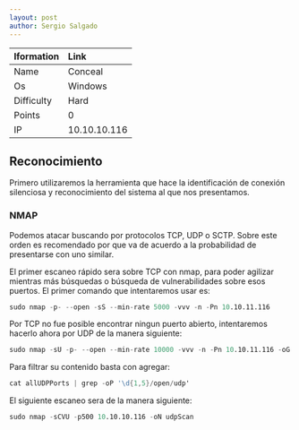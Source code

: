 ```yaml
---
layout: post
author: Sergio Salgado
---
```


|     Iformation         |      Link          |
|:-----------------------|:-------------------|
| Name                   | Conceal            |
| Os                     | Windows            |
| Difficulty             | Hard               |
| Points                 | 0                  |
| IP                     | 10.10.10.116       |

## [](#header-2)Reconocimiento

Primero utilizaremos la herramienta que hace la identificación de conexión silenciosa y reconocimiento del sistema al que nos presentamos.

### [](#header-3)NMAP   

Podemos atacar buscando por protocolos TCP, UDP o SCTP. Sobre este orden es recomendado por que va de acuerdo a la probabilidad de presentarse con uno similar.

El primer escaneo rápido sera sobre TCP con nmap, para poder agilizar mientras más búsquedas o búsqueda de vulnerabilidades sobre esos puertos. El primer comando que intentaremos usar es:

```s
sudo nmap -p- --open -sS --min-rate 5000 -vvv -n -Pn 10.10.11.116
```

Por TCP no fue posible encontrar ningun puerto abierto, intentaremos hacerlo ahora por UDP de la manera siguiente:

```s
sudo nmap -sU -p- --open --min-rate 10000 -vvv -n -Pn 10.10.11.116 -oG allUDPPorts
```

Para filtrar su contenido basta con agregar:

```s
cat allUDPPorts | grep -oP '\d{1,5}/open/udp'
```

El siguiente escaneo sera de la manera siguiente:

```s
sudo nmap -sCVU -p500 10.10.10.116 -oN udpScan
```
